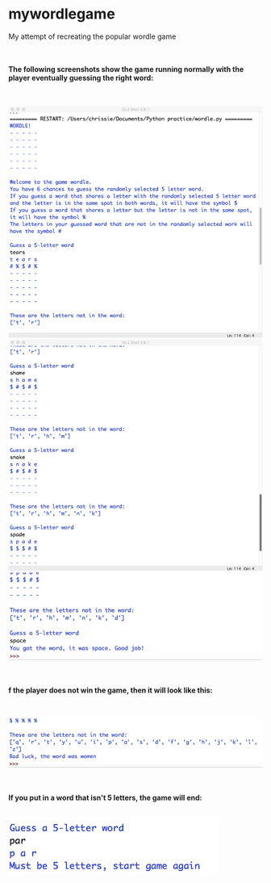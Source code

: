# mywordlegame
My attempt of recreating the popular wordle game
<br>
<br>
<br>
    
    

<b>The following screenshots show the game running normally with the player eventually guessing the right word:

<br>
<br>
    
    

<img src="screenshots/wordle1.jpeg">
<img src="screenshots/wordle2.jpeg">
<img src="screenshots/wordle3.jpeg">

<br>
<br>
<br>
    
    

f the player does not win the game, then it will look like this:
    
<br>
<br>

    
    
    
    
    


<img src="screenshots/looseworlde.jpeg">

<br>
<br>
<br>
    
    
If you put in a word that isn't 5 letters, the game will end:</b>
<br>
<br>

    
    
<img src="screenshots/5letter.jpeg">
